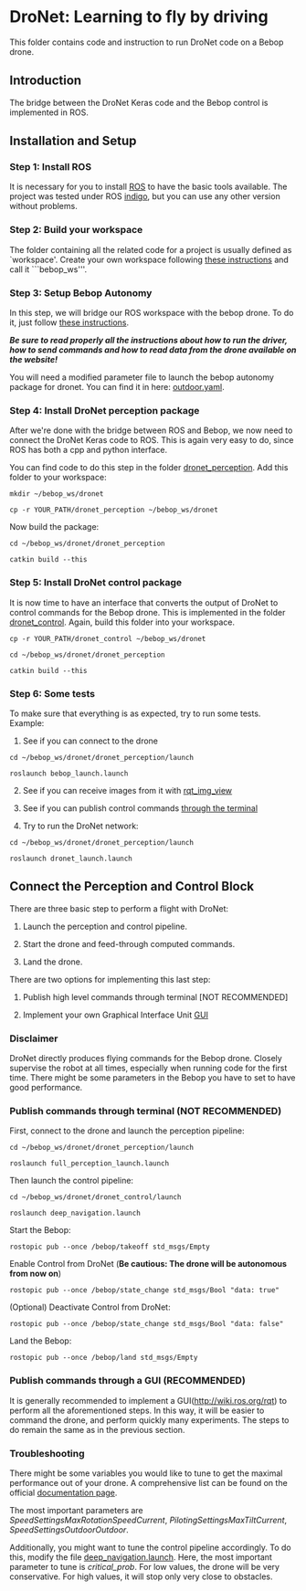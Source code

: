 # DroNet: Learning to fly by driving

This folder contains code and instruction to run DroNet code on a Bebop drone.

## Introduction

The bridge between the DroNet Keras code and the Bebop control is implemented in ROS.

## Installation and Setup

### Step 1: Install ROS

It is necessary for you to install [ROS](http://wiki.ros.org/ROS/Installation) to have the basic tools available. The project was tested under ROS [indigo](http://wiki.ros.org/indigo/Installation/Ubuntu), but you can use any other version without problems.

### Step 2: Build your workspace

The folder containing all the related code for a project is usually defined as `workspace'.
Create your own workspace following [these instructions](http://wiki.ros.org/catkin/Tutorials/create_a_workspace) and call it ```bebop_ws'''.

### Step 3: Setup Bebop Autonomy

In this step, we will bridge our ROS workspace with the bebop drone.
To do it, just follow [these instructions](http://bebop-autonomy.readthedocs.io/en/latest/installation.html).

___Be sure to read properly all the instructions about how to run the driver, how to send commands and how to read data from the drone available on the website!___

You will need a modified parameter file to launch the bebop autonomy package for dronet. You can find it in here: [outdoor.yaml](https://github.com/uzh-rpg/rpg_public_dronet/blob/master/drone_control/dronet/configs/outdoor.yaml).

### Step 4: Install DroNet perception package

After we're done with the bridge between ROS and Bebop, we now need to connect the DroNet Keras code to ROS. This is again very easy to do, since ROS has both a cpp and python interface.

You can find code to do this step in the folder [dronet_perception](./dronet_perception).
Add this folder to your workspace:

```
mkdir ~/bebop_ws/dronet

cp -r YOUR_PATH/dronet_perception ~/bebop_ws/dronet
```

Now build the package:

```
cd ~/bebop_ws/dronet/dronet_perception

catkin build --this
```

### Step 5: Install DroNet control package

It is now time to have an interface that converts the output of DroNet to control commands for the Bebop drone.
This is implemented in the folder [dronet_control](./dronet_control).
Again, build this folder into your workspace.

```
cp -r YOUR_PATH/dronet_control ~/bebop_ws/dronet

cd ~/bebop_ws/dronet/dronet_perception

catkin build --this
```

### Step 6: Some tests

To make sure that everything is as expected, try to run some tests. Example:

1) See if you can connect to the drone

```
cd ~/bebop_ws/dronet/dronet_perception/launch

roslaunch bebop_launch.launch
```

2) See if you can receive images from it with [rqt_img_view](http://wiki.ros.org/rqt_image_view)

3) See if you can publish control commands [through the terminal](http://bebop-autonomy.readthedocs.io/en/latest/piloting.html)

4) Try to run the DroNet network:

```
cd ~/bebop_ws/dronet/dronet_perception/launch

roslaunch dronet_launch.launch
```


## Connect the Perception and Control Block

There are three basic step to perform a flight with DroNet:

1) Launch the perception and control pipeline.

2) Start the drone and feed-through computed commands.

3) Land the drone.

There are two options for implementing this last step:

1) Publish high level commands through terminal [NOT RECOMMENDED]

2) Implement your own Graphical Interface Unit [GUI](http://wiki.ros.org/rqt)


### Disclaimer

DroNet directly produces flying commands for the Bebop drone. 
Closely supervise the robot at all times, especially when running code for the first time.
There might be some parameters in the Bebop you have to set to have good performance. 

### Publish commands through terminal (NOT RECOMMENDED)

First, connect to the drone and launch the perception pipeline:

```
cd ~/bebop_ws/dronet/dronet_perception/launch

roslaunch full_perception_launch.launch
```

Then launch the control pipeline:

```
cd ~/bebop_ws/dronet/dronet_control/launch

roslaunch deep_navigation.launch
```

Start the Bebop:

```
rostopic pub --once /bebop/takeoff std_msgs/Empty
```

Enable Control from DroNet (__Be cautious: The drone will be autonomous from now on__)

```
rostopic pub --once /bebop/state_change std_msgs/Bool "data: true"
```

(Optional) Deactivate Control from DroNet:

```
rostopic pub --once /bebop/state_change std_msgs/Bool "data: false"
```

Land the Bebop:

```
rostopic pub --once /bebop/land std_msgs/Empty

```

### Publish commands through a GUI (RECOMMENDED)

It is generally recommended to implement a GUI(http://wiki.ros.org/rqt) to perform all
the aforementioned steps. In this way, it will be easier to command the drone, and perform
quickly many experiments. The steps to do remain the same as in the previous section.


### Troubleshooting

There might be some variables you would like to tune to get the maximal performance out of your drone. A comprehensive list can be found on the official [documentation page](http://bebop-autonomy.readthedocs.io/en/latest/autogenerated/ardrone3_settings_param.html).

The most important parameters are _SpeedSettingsMaxRotationSpeedCurrent_, _PilotingSettingsMaxTiltCurrent_, _SpeedSettingsOutdoorOutdoor_.

Additionally, you might want to tune the control pipeline accordingly. To do this, modify the file [deep_navigation.launch](./dronet_control/launch/deep_navigation.launch).
Here, the most important parameter to tune is _critical\_prob_. For low values, the drone will be very conservative. For high values, it will stop only very close to obstacles.
